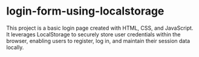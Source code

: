 # login-form-using-localstorage
This project is a basic login page created with HTML, CSS, and JavaScript. It leverages LocalStorage to securely store user credentials within the browser, enabling users to register, log in, and maintain their session data locally.
